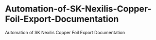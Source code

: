 # Automation-of-SK-Nexilis-Copper-Foil-Export-Documentation
Automation of SK Nexilis Copper Foil Export Documentation

